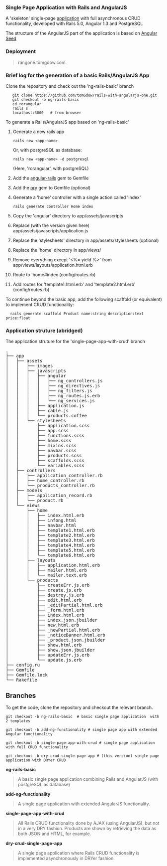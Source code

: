 
### Single Page Application with Rails and AngularJS

A 'skeleton' single-page [application](http://rangone.tomgdow.com)  with full asynchronous CRUD functionality, developed with
 Rails 5.0, Angular 1.3 and PostgreSQL

The structure of the AngularJS part of the application is based on [Angular Seed](https://github.com/angular/angular-seed)

### Deployment

> rangone.tomgdow.com

### Brief log for the generation of a basic Rails/AngularJS App

  Clone the repository and check out the 'ng-rails-basic' branch

       git clone https://github.com/tomGdow/rails-with-angularjs-one.git
       git checkout -b ng-rails-basic
       cd rorangular
       rails s
       localhost:3000   # from browser

  To generate a Rails/AngularJS app based on 'ng-rails-basic' 

  1.  Generate a new rails app 

      `rails new <app-name>`

      Or, with postgreSQL as database:

      `rails new <app-name> -d postgresql` 
  
      (Here, 'rorangular', with postgreSQL) 

  2.  Add the [angular-rails](https://rubygems.org/gems/angularjs-rails/) gem to Gemfile
  2.  Add the [pry](https://github.com/rweng/pry-rails) gem to Gemfile (optional)
  3.  Generate a 'home' controller with a single action called 'index'

      `rails generate controller Home index`

  4.  Copy the 'angular' directory to app/assets/javascripts
  5.  Replace (with the version given here) app/assets/javascripts/application.js
  6.  Replace the 'stylesheets' directory in app/assets/stylesheets (optional)
  7.  Replace the 'home' directory in app/views/
  8.  Remove everything except '<%= yield %>' from app/views/layouts/application.html.erb
  9.  Route to 'home#index (config/routes.rb)

  10. Add routes for 'template1.html.erb' and 'template2.html.erb' (config/routes.rb)

 To continue beyond the basic app, add the following scaffold (or equivalent)
      to implement CRUD functionality: 

      rails generate scaffold Product name:string description:text price:float

### Application struture (abridged) 

  The application struture for the 'single-page-app-with-crud' branch
<pre>
.
├── app
│   ├── assets
│   │   ├── images
│   │   ├── javascripts
│   │   │   ├── angular
│   │   │   │   ├── ng_controllers.js
│   │   │   │   ├── ng_directives.js
│   │   │   │   ├── ng_filters.js
│   │   │   │   ├── ng_routes.js.erb
│   │   │   │   └── ng_services.js
│   │   │   ├── application.js
│   │   │   ├── cable.js
│   │   │   └── products.coffee
│   │   └── stylesheets
│   │       ├── application.scss
│   │       ├── app.scss
│   │       ├── functions.scss
│   │       ├── home.scss
│   │       ├── mixins.scss
│   │       ├── navbar.scss
│   │       ├── products.scss
│   │       ├── scaffolds.scss
│   │       └── variables.scss
│   ├── controllers
│   │   ├── application_controller.rb
│   │   ├── home_controller.rb
│   │   └── products_controller.rb
│   ├── models
│   │   ├── application_record.rb
│   │   └── product.rb
│   └── views
│       ├── home
│       │   ├── index.html.erb
│       │   ├── infong.html
│       │   ├── navbar.html
│       │   ├── template1.html.erb
│       │   ├── template2.html.erb
│       │   ├── template3.html.erb
│       │   ├── template4.html.erb
│       │   ├── template5.html.erb
│       │   └── template6.html.erb
│       ├── layouts
│       │   ├── application.html.erb
│       │   ├── mailer.html.erb
│       │   └── mailer.text.erb
│       └── products
│           ├── createErr.js.erb
│           ├── create.js.erb
│           ├── destroy.js.erb
│           ├── edit.html.erb
│           ├── _editPartial.html.erb
│           ├── _form.html.erb
│           ├── index.html.erb
│           ├── index.json.jbuilder
│           ├── new.html.erb
│           ├── _newPartial.html.erb
│           ├── _noticeBanner.html.erb
│           ├── _product.json.jbuilder
│           ├── show.html.erb
│           ├── show.json.jbuilder
│           ├── updateErr.js.erb
│           └── update.js.erb
├── config.ru
├── Gemfile
├── Gemfile.lock
└── Rakefile
</pre>

## Branches

To get the code, clone the repository and checkout the relevant branch.

    git checkout -b ng-rails-basic  # basic single page application  with 2 templates

    git checkout -b add-ng-functionality # single page app with extended Angular functionality

    git checkout -b single-page-app-with-crud # single page application with full CRUD functionality 

    git checkout -b dry-crud-single-page-app # (this version) single page application with DRYer CRUD 

**ng-rails-basic**

> A basic single page application combining Rails and AngularJS (with postgreSQL as database)

**add-ng-functionality**

> A single page application with extended AngularJS functionality.

**single-page-app-with-crud**

> All Rails CRUD functionality done by AJAX (using AngularJS), but not in a  very DRY fashion. Products are shown
by retrieving the data as both JSON and HTML, for example. 

**dry-crud-single-page-app**

> A single page application where  Rails CRUD functionality is implemented asynchronously in DRYer fashion. 

